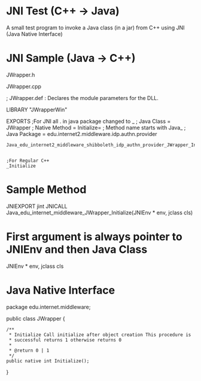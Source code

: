 # JNI Test (C++ -> Java)

A small test program to invoke a Java class (in a jar) from C++ using JNI (Java Native Interface)

# JNI Sample (Java -> C++) 

JWrapper.h

JWrapper.cpp




; JWrapper.def : Declares the module parameters for the DLL.

LIBRARY      "JWrapperWin"

EXPORTS
	;For JNI all . in java package changed to _
	; Java Class = JWrapper
	; Native Method = Initialize=
  	; Method name starts with Java_
  	; Java Package = edu.internet2.middleware.idp.authn.provider
	
	Java_edu_internet2_middleware_shibboleth_idp_authn_provider_JWrapper_Initialize

	
	;For Regular C++
	_Initialize
  
  
# Sample Method

JNIEXPORT jint JNICALL Java_edu_internet_middleware_JWrapper_Initialize(JNIEnv * env, jclass cls)
  
# First argument is always pointer to JNIEnv and then Java Class

JNIEnv * env, jclass cls
  

# Java Native Interface

package edu.internet.middleware;

public class JWrapper
{

    /**
     * Initialize Call initialize after object creation This procedure is
     * successful returns 1 otherwise returns 0
     *
     * @return 0 | 1
     */
    public native int Initialize();
}
